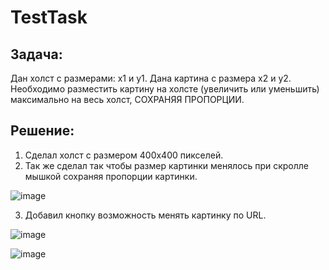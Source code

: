 # TestTask

## Задача:
Дан холст с размерами: x1 и y1. Дана картина с размера x2 и y2. 
Необходимо разместить картину на холсте (увеличить или уменьшить) максимально на весь холст, СОХРАНЯЯ ПРОПОРЦИИ.

## Решение:
1. Сделал холст с размером 400x400 пикселей.
2. Так же сделал так чтобы размер картинки менялось при скролле мышкой сохраняя пропорции картинки.

![image](https://user-images.githubusercontent.com/62048169/161499635-a582e0a0-1c84-4860-9eee-c93138670dec.png)

3. Добавил кнопку возможность менять картинку по URL.

![image](https://user-images.githubusercontent.com/62048169/161499152-d625ab89-389f-4dba-938a-40db94867069.png)

![image](https://user-images.githubusercontent.com/62048169/161499361-0b4372cd-d6c6-448e-bc9f-82f111345a4f.png)
